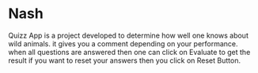 # Nash
Quizz App is a project developed to determine how well one knows about wild animals.
it gives you a comment depending on your performance.
when all questions are answered then one can click on Evaluate to get the result
if you want to reset your answers then you click on Reset Button.
